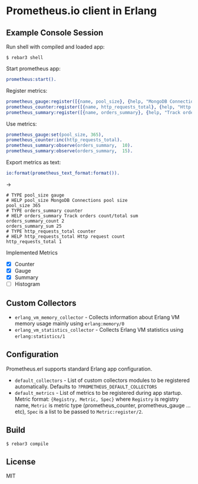 Prometheus.io client in Erlang
=====

Example Console Session
-----
Run shell with compiled and loaded app:

    $ rebar3 shell

Start prometheus app:
``` erlang
prometheus:start().
```
Register metrics:
```erlang
prometheus_gauge:register([{name, pool_size}, {help, "MongoDB Connections pool size"}]),
prometheus_counter:register([{name, http_requests_total}, {help, "Http request count"}]).
prometheus_summary:register([{name, orders_summary}, {help, "Track orders count/total sum"}]).
```
Use metrics:
```erlang
prometheus_gauge:set(pool_size, 365),
prometheus_counter:inc(http_requests_total).
prometheus_summary:observe(orders_summary,  10).
prometheus_summary:observe(orders_summary,  15).
```

Export metrics as text:
```erlang
io:format(prometheus_text_format:format()).
```
->
```
# TYPE pool_size gauge
# HELP pool_size MongoDB Connections pool size
pool_size 365
# TYPE orders_summary counter
# HELP orders_summary Track orders count/total sum
orders_summary_count 2
orders_summary_sum 25
# TYPE http_requests_total counter
# HELP http_requests_total Http request count
http_requests_total 1

```
Implemented Metrics
 - [x] Counter
 - [x] Gauge
 - [x] Summary
 - [ ] Histogram

Custom Collectors
-----
  - `erlang_vm_memory_collector` - Collects information about Erlang VM memory usage mainly using `erlang:memory/0`
  - `erlang_vm_statistics_collector` - Collects Erlang VM statistics using `erlang:statistics/1`

Configuration
-----
Prometheus.erl supports standard Erlang app configuration.
  - `default_collectors` - List of custom collectors modules to be registered automatically. Defaults to `?PROMETHEUS_DEFAULT_COLLECTORS`
  - `default_metrics` - List of metrics to be registered during app startup. Metric format: `{Registry, Metric, Spec}` where `Registry` is registry name, `Metric` is metric type (prometheus_counter, prometheus_gauge ... etc), `Spec` is a list to be passed to `Metric:register/2`.

Build
-----

    $ rebar3 compile

License
-----

MIT
